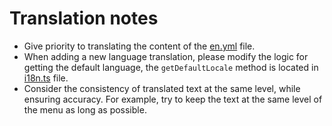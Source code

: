 # Translation notes

- Give priority to translating the content of the [en.yml](./en.yml) file.
- When adding a new language translation, please modify the logic for getting the default language, the `getDefaultLocale` method is located in [i18n.ts](../plugins/i18n.ts) file.
- Consider the consistency of translated text at the same level, while ensuring accuracy. For example, try to keep the text at the same level of the menu as long as possible.

